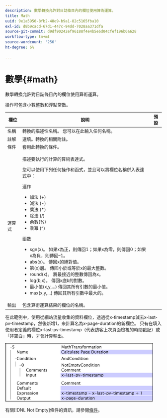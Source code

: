 ```yaml
---
description: 數學轉換允許對日誌條目內的欄位使用算術運算。
title: Math
uuid: 9e1a5950-8fb2-48e9-b9a1-82c5165fba10
exl-id: d8b9cacd-67d1-447c-94dd-7028aa371dfa
source-git-commit: d9df90242ef96188f4e4b5e6d04cfef196b0a628
workflow-type: tm+mt
source-wordcount: '256'
ht-degree: 6%

---
```


# 數學{#math}

數學轉換允許對日誌條目內的欄位使用算術運算。

操作可包含小數整數和浮點常數。

<table id="table_FDF3DDF1960E43E391A67C9DC2A0E302"> 
 <thead> 
  <tr> 
   <th colname="col1" class="entry"> 欄位 </th> 
   <th colname="col2" class="entry"> 說明 </th> 
   <th colname="col3" class="entry"> 預設 </th> 
  </tr> 
 </thead>
 <tbody> 
  <tr> 
   <td colname="col1"> 名稱 </td> 
   <td colname="col2"> 轉換的描述性名稱。 您可以在此輸入任何名稱。 </td> 
   <td colname="col3"></td> 
  </tr> 
  <tr> 
   <td colname="col1"> 註解 </td> 
   <td colname="col2"> 選填。轉換的相關附註。 </td> 
   <td colname="col3"></td> 
  </tr> 
  <tr> 
   <td colname="col1"> 條件 </td> 
   <td colname="col2"> 套用此轉換的條件。 </td> 
   <td colname="col3"></td> 
  </tr> 
  <tr> 
   <td colname="col1"> 運算式 </td> 
   <td colname="col2"> <p>描述要執行的計算的算術表達式。 </p> <p> 您可以使用下列任何操作和函式，並且可以將欄位名稱併入表達式中： </p> <p> 運作 
     <ul id="ul_DB5915FADA0A41A3B11F1F48615F40A9">
      <li id="li_CA9EA97243F04760A81313C17EE057B3"> 加法 (+) </li>
      <li id="li_908A272EBA2340098C20F22AA8D9ED26"> 減法 (-) </li>
      <li id="li_C62257FF3AAB436D9148BBEA441621D7"> 乘法 (*) </li>
      <li id="li_B5A9EAB3E49D4CB9A297172199F23542"> 除法 (/) </li>
      <li id="li_D2D2B51DB2C8412A9B6F9D5F3CC03F8A"> 余數(%) </li>
      <li id="li_07E7E368FFD2437A852B785E159848E5"> 乘冪 (^) </li>
     </ul></p> <p>函數 
     <ul id="ul_E335AE8D684340AA998C4A2633FFDEE1">
      <li id="li_E036FF0B5DF244DDBFEDA9BFEDC62251"> sgn(x)。 如果x為正，則傳回1；如果x為零，則傳回0；如果x為負，則傳回–1。 </li>
      <li id="li_90CD8899DDC14778A95930C2768C82BC"> abs(x)。 傳回x的絕對值。 </li>
      <li id="li_F4AF23F343F74BD88B7166B1C2BB065E"> 第(x)層。 傳回小於或等於x的最大整數。 </li>
      <li id="li_A31379A3659240C3A629BFAF19A6DDF1"> round(x)。 將最接近的整數傳回為x。 </li>
      <li id="li_9C0A0F3A4A304026B543F2A64B98B922"> log(b,x)。 傳回x底b的對數。 </li>
      <li id="li_124D62C2CA5A42CBBCC5DB18FAA8920E"> 最小值(x,y,...) 傳回其所有引數的最小值。 </li>
      <li id="li_3B7B9FC1C0BF4E7688F9F49130B97B7F"> max(x,y,...) 傳回其所有引數中最大的。 </li>
     </ul></p> </td> 
   <td colname="col3"></td> 
  </tr> 
  <tr> 
   <td colname="col1"> 輸出 </td> 
   <td colname="col2"> 包含算術運算結果的欄位的名稱。 </td> 
   <td colname="col3"></td> 
  </tr> 
 </tbody> 
</table>

在此範例中，使用從網站流量收集的資料欄位，透過從x-timestamp減去x-last-pv-timestamp，然後新增1，來計算名為x-page-duration的新欄位。 只有在填入使用者定義的欄位x-last-pv-timestamp（代表訪客上次頁面檢視的時間戳記）或「非空白」時，才會計算輸出。

![](assets/cfg_TransformationType_Math.png)

有關[!DNL Not Empty]條件的資訊，請參閱[條件](../../../../../home/c-dataset-const-proc/c-conditions/c-abt-cond.md)。
